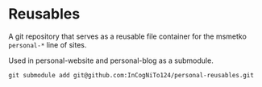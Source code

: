 # Reusables

A git repository that serves as a reusable file container for the msmetko `personal-*` line of sites.

Used in personal-website and personal-blog as a submodule.

```shell
git submodule add git@github.com:InCogNiTo124/personal-reusables.git
```
